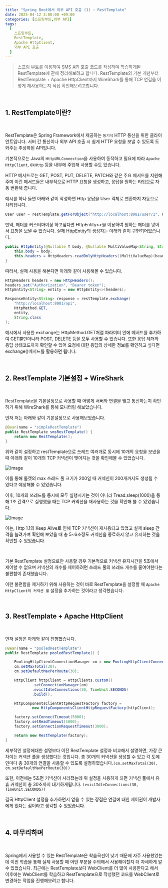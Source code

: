 ```yaml
---
title: "Spring Boot에서 외부 API 호출 (1) : RestTemplate"
date: 2025-04-12 3:00:00 +09:00
categories: [스프링부트,외부 API]
tags:
  [
    스프링부트,
    RestTemplate,
    Apache HttpClient,
    외부 API 호출
  ]
---
```


> 스프링 부트를 이용하여 SMS API 호출 코드를 작성하며 학습하게된 RestTemplate에 관해 정리해보려고 합니다. RestTemplate의 기본 개념부터 RestTemplate + Apache HttpClient까지 WireShark를 통해 TCP 연결을 어떻게 재사용하는지 직접 확인해보려고합니다.

<br>

## 1. RestTemplate이란?

<br>

RestTemplate은 Spring Framework에서 제공하는 `동기식` HTTP 통신을 위한 클라이언트입니다. 서버 간 통신이나 외부 API 호출 시 쉽게 HTTP 요청을 보낼 수 있도록 도와주는 추상화된 API입니다.

기본적으로는 Java의 `HttpURLConnection`을 사용하여 동작하고 필요에 따라 `Apache HttpClient`, `OkHttp` 등을 내부에 주입해 사용할 수도 있습니다.

HTTP 메서드로는 GET, POST, PUT, DELETE, PATCH와 같은 주요 메서드를 지원해 주며 이런 메서드들은 내부적으로 HTTP 요청을 생성하고, 응답을 원하는 타입으로 자동 변환해 줍니다.

예시를 하나 들면 아래와 같이 작성하면 Http 응답을 User 객체로 변환까지 자동으로 처리됩니다.

```java
User user = restTemplate.getForObject("http://localhost:8081/user/1", User.class);
```

만약, 헤더를 커스터마이징 하고싶다면 HttpEntity<>을 이용하여 원하는 헤더를 넣어서 요청을 보낼 수 있습니다. 실제 HttpEntity의 생성자는 아래와 같이 구현되어있습니다.

```java
public HttpEntity(@Nullable T body, @Nullable MultiValueMap<String, String> headers) {
    this.body = body;
    this.headers = HttpHeaders.readOnlyHttpHeaders((MultiValueMap)(headers != null ? headers : new HttpHeaders()));
}
```

따라서, 실제 사용을 해본다면 아래와 같이 사용해볼 수 있습니다.

```java
HttpHeaders headers = new HttpHeaders();
headers.set("Authorization", "Bearer token");
HttpEntity<String> entity = new HttpEntity<>(headers);

ResponseEntity<String> response = restTemplate.exchange(
    "http://localhost:8081/api",
    HttpMethod.GET,
    entity,
    String.class
);
```

예시에서 사용한 exchange는 HttpMethod.GET처럼 파라미터 안에 메서드를 추가하여 GET뿐만아니라 POST, DELETE 등을 모두 사용할 수 있습니다. 또한 응답 헤더와 응답 상태코드까지 확인할 수 있어 요청에 대한 응답의 상세한 정보를 확인하고 싶다면 exchange()메서드를 활용하면 됩니다.

<br>

## 2. RestTemplate 기본설정 + WireShark

<br>

RestTemplate을 기본설정으로 사용할 때 어떻게 서버와 연결을 맺고 통신하는지 확인하기 위해 WireShark를 통해 모니터링 해보았습니다.

먼저 저는 아래와 같이 기본설정으로 사용해보았습니다. 

```java
@Bean(name = "simpleRestTemplate")
public RestTemplate smsRestTemplate() {
    return new RestTemplate();
}
```

위와 같이 설정하고 restTemplate으로 쓰레드 여러개로 동시에 10개의 요청을 보냈을 때 아래와 같이 10개의 TCP 커넥션이 맺어지는 것을 확인해볼 수 있었습니다.

![Image](https://github.com/user-attachments/assets/a480acbb-a1a6-4c85-bd3c-456512be9402)

이를 통해 톰캣의 max 쓰레드 풀 크기가 200일 때 커넥션이 200개까지도 생성될 수 있다고 예상해볼 수 있었습니다.

이후, 10개의 쓰레드를 동시에 모두 실행시키는 것이 아니라 Tread.sleep(1000)을 통해 1초 간격으로 실행했을 때는 TCP 커넥션을 재사용하는 것을 확인해 볼 수 있었습니다.

![Image](https://github.com/user-attachments/assets/5ba2af68-ed8a-4f6b-8e54-924408244bf0)

이는, Http 1.1의 Keep Alive로 인해 TCP 커넥션이 재사용되고 있었고 실제 sleep 간격을 늘려가며 확인해 보았을 때 총 5~6초정도 커넥션을 종료하지 않고 유지하는 것을 확인할 수 있었습니다.

<br>

기본 RestTemplate 설정으로만 사용할 경우 기본적으로 커넥션 유지시간을 5초에서 제어할 수 없으며 커넥션의 개수를 제어하려면 쓰레드 풀의 쓰레드 개수를 줄여야한다는 불편함이 존재했습니다.

이런 불편함을 제거하기 위해 사용하는 것이 바로 RestTemplate을 설정할 때 `Apache HttpClient의 커넥션 풀` 설정을 추가하는 것이라고 생각했습니다.

<br>

## 3. RestTemplate + Apache HttpClient

<br>

먼저 설정은 아래와 같이 진행했습니다.

```java
@Bean(name = "pooledRestTemplate")
public RestTemplate pooledRestTemplate() {

    PoolingHttpClientConnectionManager cm = new PoolingHttpClientConnectionManager();
    cm.setMaxTotal(30);
    cm.setDefaultMaxPerRoute(30);

    HttpClient httpClient = HttpClients.custom()
            .setConnectionManager(cm)
            .evictIdleConnections(30, TimeUnit.SECONDS)
            .build();

    HttpComponentsClientHttpRequestFactory factory =
            new HttpComponentsClientHttpRequestFactory(httpClient);

    factory.setConnectTimeout(5000);
    factory.setReadTimeout(5000);
    factory.setConnectionRequestTimeout(3000);

    return new RestTemplate(factory);
}
```

세부적인 설정에대한 설명보다 이전 RestTemplate 설정과 비교해서 설명하면, 가장 큰 차이는 커넥션 풀을 생성했다는 것입니다. 총 30개의 커넥션을 생성할 수 있고 각 도메인마다 총 30개의 연결을 사용할 수 있도록 설정하였습니다.`(cm.setMaxTotal(30), cm.setDefaultMaxPerRoute(30))`

또한, 이전에는 5초면 커넥션이 사라졌는데 위 설정을 사용하게 되면 커넥션 풀에서 유휴 커넥션이 총 30초까지 대기하게됩니다. `(evictIdleConnections(30, TimeUnit.SECONDS))`

결국 HttpClient 설정을 추가하면서 얻을 수 있는 장점은 연결에 대한 제어권이 개발자에게 있다는 점이라고 생각할 수 있었습니다.

<br>

## 4. 마무리하며

<br>

Spring에서 사용할 수 있는 RestTemplate은 학습곡선이 낮기 때문에 자주 사용했었는데 이번 학습을 통해 실제 사용할 때 어떤 부분을 주의해서 사용해야할지 더 자세하게 알 수 있었습니다. 최근에는 RestTemplate보다 WebClient를 더 많이 사용한다고 해서 이후에는 WebClient를 학습하고 RestTemplate으로 작성했던 코드를 WebClient로 변경하는 작업을 진행해보려고 합니다.
